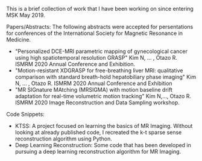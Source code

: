 This is a brief collection of work that I have been working on since entering MSK May 2019. 

Papers/Abstracts:
The following abstracts were accepted for persentations for conferences of the International Society for Magnetic Resonance in Medicine. 
- "Personalized DCE-MRI parametric mapping of gynecological cancer using high spatiotemporal resolution GRASP" Kim N, ... , Otazo R. ISMRM 2020 Annual Conference and Exhibition. 
- "Motion-resistant XDGRASP for free-breathing liver MRI: qualitative comparison with standard breath-hold hepatobiliary phase imaging" Kim N, ... , Otazo R. ISMRM 2020 Annual Conference and Exhibition
- "MR SIGnature MAtching (MRSIGMA) with motion baseline drift adaptation for real-time volumetric motion tracking" Kim N,..., Otazo R. ISMRM 2020 Image Reconstruction and Data Sampling workshop.


Code Snippets: 
- KTSS:
 A project focused on learning the basics of MR Imaging. Without looking at already published code, I recreated the k-t sparse sense reconstruction algorithm using Python. 
- Deep Learning Reconstruction:
Some code that has been developed in pursuing a deep learning reconstruction algorithm for MR Imaging. 
